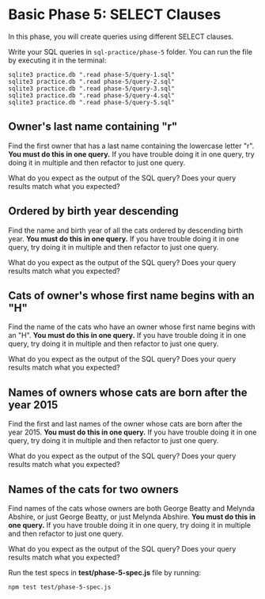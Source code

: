 # Basic Phase 5: SELECT Clauses

In this phase, you will create queries using different SELECT clauses.

Write your SQL queries in `sql-practice/phase-5` folder. You can run
the file by executing it in the terminal:

```shell
sqlite3 practice.db ".read phase-5/query-1.sql"
sqlite3 practice.db ".read phase-5/query-2.sql"
sqlite3 practice.db ".read phase-5/query-3.sql"
sqlite3 practice.db ".read phase-5/query-4.sql"
sqlite3 practice.db ".read phase-5/query-5.sql"
```
## Owner's last name containing "r"

Find the first owner that has a last name containing the lowercase letter "r".
**You must do this in one query.** If you have trouble doing it in one query,
try doing it in multiple and then refactor to just one query.

What do you expect as the output of the SQL query? Does your query results
match what you expected?

## Ordered by birth year descending

Find the name and birth year of all the cats ordered by descending birth year.
**You must do this in one query.** If you have trouble doing it in one query,
try doing it in multiple and then refactor to just one query.

What do you expect as the output of the SQL query? Does your query results
match what you expected?

## Cats of owner's whose first name begins with an "H"

Find the name of the cats who have an owner whose first name begins with an "H".
**You must do this in one query.** If you have trouble doing it in one query,
try doing it in multiple and then refactor to just one query.

What do you expect as the output of the SQL query? Does your query results
match what you expected?

## Names of owners whose cats are born after the year 2015

Find the first and last names of the owner whose cats are born after the
year 2015. **You must do this in one query.** If you have trouble doing it in
one query, try doing it in multiple and then refactor to just one query.

What do you expect as the output of the SQL query? Does your query results
match what you expected?

## Names of the cats for two owners

Find names of the cats whose owners are both George Beatty and Melynda Abshire,
or just George Beatty, or just Melynda Abshire.
**You must do this in one query.** If you have trouble doing it in one query,
try doing it in multiple and then refactor to just one query.

What do you expect as the output of the SQL query? Does your query results
match what you expected?

Run the test specs in __test/phase-5-spec.js__ file by running:

```shell
npm test test/phase-5-spec.js
```
